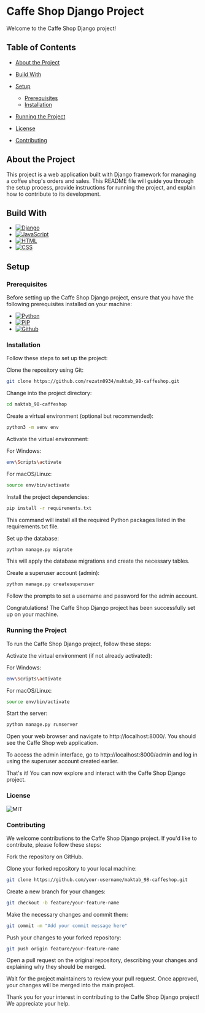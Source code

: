 # Caffe Shop Django Project
Welcome to the Caffe Shop Django project! 

## Table of Contents
* [About the Project](#about-the-project)
* [Build With](#build-with)
* [Setup](#setup)
  - [Prerequisites](#prerequisites)
  - [Installation](#installation)

* [Running the Project](#running-the-project)
* [License](#license)
* [Contributing](#contributing)



## About the Project
This project is a web application built with Django framework for managing a coffee shop's orders and sales. This README file will guide you through the setup process, provide instructions for running the project, and explain how to contribute to its development.


## Build With
* [![Django][django.js]][django-url]
* [![JavaScript][JavaScript.js]][JavaScript-url]
* [![HTML][HTML.js]][HTML-url]
* [![CSS][CSS.js]][CSS-url]


## Setup

### Prerequisites
Before setting up the Caffe Shop Django project, ensure that you have the following prerequisites installed on your machine:
- [![Python][Python.js]][Python-url]
- [![PIP][PIP.js]][PIP-url]
- [![Github][Github.js]][Github-url]


### Installation
Follow these steps to set up the project:

Clone the repository using Git:

```bash
git clone https://github.com/rezatn0934/maktab_98-caffeshop.git
```
Change into the project directory:
```bash
cd maktab_98-caffeshop
```
Create a virtual environment (optional but recommended):
```bash
python3 -m venv env
```

Activate the virtual environment:

For Windows:

```bash
env\Scripts\activate
```
For macOS/Linux:

```bash
source env/bin/activate
```
Install the project dependencies:

```bash
pip install -r requirements.txt
```
This command will install all the required Python packages listed in the requirements.txt file.

Set up the database:

```bash
python manage.py migrate
```
This will apply the database migrations and create the necessary tables.

Create a superuser account (admin):

```bash
python manage.py createsuperuser
```
Follow the prompts to set a username and password for the admin account.

Congratulations! The Caffe Shop Django project has been successfully set up on your machine.


### Running the Project
To run the Caffe Shop Django project, follow these steps:

Activate the virtual environment (if not already activated):

For Windows:

```bash
env\Scripts\activate
```
For macOS/Linux:

```bash
source env/bin/activate
```
Start the server:

```bash
python manage.py runserver
```
Open your web browser and navigate to http://localhost:8000/. You should see the Caffe Shop web application.

To access the admin interface, go to http://localhost:8000/admin and log in using the superuser account created earlier.

That's it! You can now explore and interact with the Caffe Shop Django project.


### License
![MIT][MIT.js]


### Contributing
We welcome contributions to the Caffe Shop Django project. If you'd like to contribute, please follow these steps:

Fork the repository on GitHub.

Clone your forked repository to your local machine:

```bash
git clone https://github.com/your-username/maktab_98-caffeshop.git
```
Create a new branch for your changes:


```bash
git checkout -b feature/your-feature-name
```
Make the necessary changes and commit them:


```bash
git commit -m "Add your commit message here"
```
Push your changes to your forked repository:

```bash
git push origin feature/your-feature-name
```
Open a pull request on the original repository, describing your changes and explaining why they should be merged.

Wait for the project maintainers to review your pull request. Once approved, your changes will be merged into the main project.

Thank you for your interest in contributing to the Caffe Shop Django project! We appreciate your help.

[django.js]: https://img.shields.io/badge/Django-F77FBE?style=for-the-badge&logo=django&logoColor=black
[django-url]: https://www.djangoproject.com/
[JavaScript.js]: https://img.shields.io/badge/JavaScript-A21441?style=for-the-badge&logo=javascript&logoColor=black
[JavaScript-url]: https://www.javascript.com/
[HTML.js]: https://img.shields.io/badge/HTML-00A693?style=for-the-badge&logo=html5&logoColor=black
[HTML-url]: https://www.javascript.com/
[CSS.js]: https://img.shields.io/badge/CSS-32127a?&style=for-the-badge&logo=css3&logoColor=white
[CSS-url]: https://www.javascript.com/
[Python.js]: https://img.shields.io/badge/Python-red?style=for-the-badge&logo=python&logoColor=black
[Python-url]: https://www.python.org/
[PIP.js]: https://img.shields.io/badge/PIP_(Python_package_manager)-blue?style=for-the-badge&logo=pypi&logoColor=white

[PIP-url]: https://pypi.org/
[Github.js]: https://img.shields.io/badge/GitHub-green?style=for-the-badge&logo=github&logoColor=black
[Github-url]: https://github.com/
[MIT.js]: https://img.shields.io/badge/License-MIT-F77FBE.svg
[MIT-url]: https://www.python.org/
